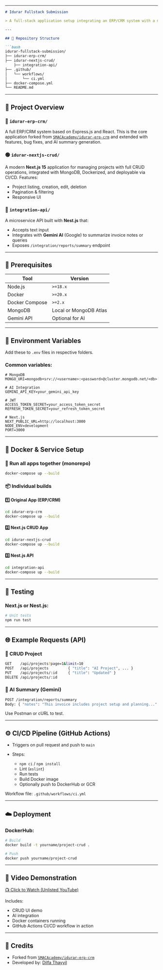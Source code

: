 
---

````markdown
# Idurar Fullstack Submission

> A full-stack application setup integrating an ERP/CRM system with a modern Next.js CRUD interface, a Nest.js/Python AI service, Dockerized deployments, and GitHub Actions CI/CD pipeline.

---

## 📁 Repository Structure

```bash
idurar-fullstack-submission/
├── idurar-erp-crm/             
├── idurar-nextjs-crud/          
    ├── integration-api/    
├── .github/
│   └── workflows/
│       └── ci.yml          
├── docker-compose.yml       
└── README.md                
````

---

## 🧩 Project Overview

### 🔷 `idurar-erp-crm/`

A full ERP/CRM system based on Express.js and React. This is the core application forked from [`SMACAcademy/idurar-erp-crm`](https://github.com/SMACAcademy/idurar-erp-crm) and extended with features, bug fixes, and AI summary generation.

### 🟢 `idurar-nextjs-crud/`

A modern **Next.js 15** application for managing projects with full CRUD operations, integrated with MongoDB, Dockerized, and deployable via CI/CD. Features:

* Project listing, creation, edit, deletion
* Pagination & filtering
* Responsive UI

### 🔶 `integration-api/`

A microservice API built with **Nest.js** that:

* Accepts text input
* Integrates with **Gemini AI** (Google) to summarize invoice notes or queries
* Exposes `/integration/reports/summary` endpoint

---

## 🚀 Prerequisites

| Tool           | Version                |
| -------------- | ---------------------- |
| Node.js        | `>=18.x`               |
| Docker         | `>=20.x`               |
| Docker Compose | `>=2.x`                |
| MongoDB        | Local or MongoDB Atlas |
| Gemini API     | Optional for AI        |

---

## 🔐 Environment Variables

Add these to `.env` files in respective folders.

### Common variables:

```env
# MongoDB
MONGO_URI=mongodb+srv://<username>:<password>@cluster.mongodb.net/<db>

# AI Integration
GEMINI_API_KEY=your_gemini_api_key

# JWT
ACCESS_TOKEN_SECRET=your_access_token_secret
REFRESH_TOKEN_SECRET=your_refresh_token_secret

# Next.js
NEXT_PUBLIC_URL=http://localhost:3000
NODE_ENV=development
PORT=3000
```

---

## 🐳 Docker & Service Setup

### 🔧 Run all apps together (monorepo)

```bash
docker-compose up --build
```

### 📦 Individual builds

#### 1️⃣ Original App (ERP/CRM)

```bash
cd idurar-erp-crm
docker-compose up --build
```

#### 2️⃣ Next.js CRUD App

```bash
cd idurar-nextjs-crud
docker-compose up --build
```

#### 3️⃣ Nest.js API

```bash
cd integration-api
docker-compose up --build
```

---

## 🧪 Testing

### Next.js or Nest.js:

```bash
# Unit tests
npm run test
```

---

## 🌐 Example Requests (API)

### 🔹 CRUD Project

```bash
GET    /api/projects?page=1&limit=10
POST   /api/projects         { "title": "AI Project", ... }
PUT    /api/projects/:id     { "title": "Updated" }
DELETE /api/projects/:id
```

### 🔸 AI Summary (Gemini)

```bash
POST /integration/reports/summary
Body: { "notes": "This invoice includes project setup and planning..." }
```

Use Postman or cURL to test.

---

## ⚙️ CI/CD Pipeline (GitHub Actions)

* Triggers on pull request and push to `main`
* Steps:

  * `npm ci` / `npm install`
  * Lint (`eslint`)
  * Run tests
  * Build Docker image
  * Optionally push to DockerHub or GCR

Workflow file: `.github/workflows/ci.yml`

---

## ☁️ Deployment

### DockerHub:

```bash
# Build
docker build -t yourname/project-crud .

# Push
docker push yourname/project-crud
```

---

## 🎥 Video Demonstration

[📺 Click to Watch (Unlisted YouTube)](https://youtu.be/un3sRsQYtok)

Includes:

* CRUD UI demo
* AI integration
* Docker containers running
* GitHub Actions CI/CD workflow in action

---

## 🙌 Credits

* Forked from [`SMACAcademy/idurar-erp-crm`](https://github.com/SMACAcademy/idurar-erp-crm)
* Developed by: [Dilfa Thayyil](https://github.com/dilfathayyil)

```

